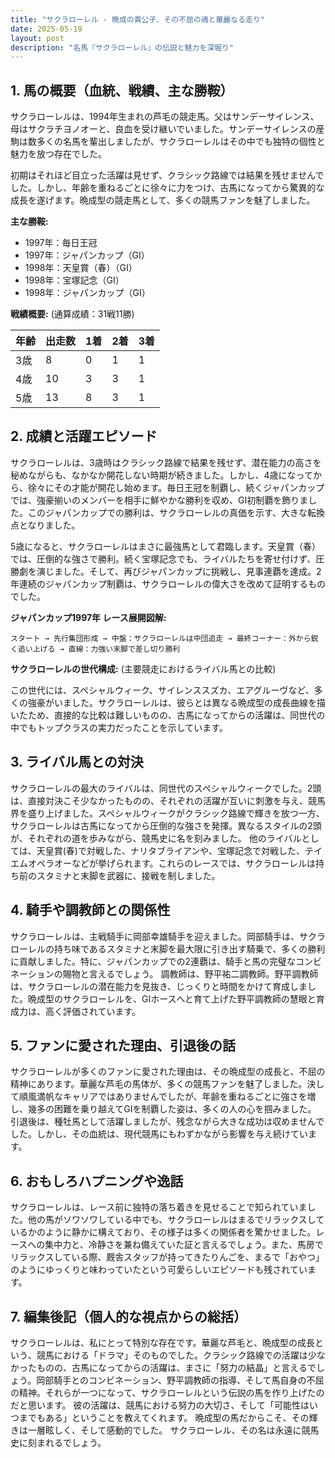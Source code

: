 ```yaml
---
title: "サクラローレル - 晩成の貴公子、その不屈の魂と華麗なる走り"
date: 2025-05-19
layout: post
description: "名馬『サクラローレル』の伝説と魅力を深堀り"
---
```


## 1. 馬の概要（血統、戦績、主な勝鞍）

サクラローレルは、1994年生まれの芦毛の競走馬。父はサンデーサイレンス、母はサクラチヨノオーと、良血を受け継いでいました。サンデーサイレンスの産駒は数多くの名馬を輩出しましたが、サクラローレルはその中でも独特の個性と魅力を放つ存在でした。  

初期はそれほど目立った活躍は見せず、クラシック路線では結果を残せませんでした。しかし、年齢を重ねるごとに徐々に力をつけ、古馬になってから驚異的な成長を遂げます。晩成型の競走馬として、多くの競馬ファンを魅了しました。

**主な勝鞍:**

* 1997年：毎日王冠
* 1997年：ジャパンカップ（GI）
* 1998年：天皇賞（春）（GI）
* 1998年：宝塚記念（GI）
* 1998年：ジャパンカップ（GI）


**戦績概要:**  (通算成績：31戦11勝)

| 年齢 | 出走数 | 1着 | 2着 | 3着 |
|---|---|---|---|---|
| 3歳 | 8 | 0 | 1 | 1 |
| 4歳 | 10 | 3 | 3 | 1 |
| 5歳 | 13 | 8 | 3 | 1 |


## 2. 成績と活躍エピソード

サクラローレルは、3歳時はクラシック路線で結果を残せず、潜在能力の高さを秘めながらも、なかなか開花しない時期が続きました。しかし、4歳になってから、徐々にその才能が開花し始めます。毎日王冠を制覇し、続くジャパンカップでは、強豪揃いのメンバーを相手に鮮やかな勝利を収め、GI初制覇を飾りました。このジャパンカップでの勝利は、サクラローレルの真価を示す、大きな転換点となりました。

5歳になると、サクラローレルはまさに最強馬として君臨します。天皇賞（春）では、圧倒的な強さで勝利。続く宝塚記念でも、ライバルたちを寄せ付けず、圧勝劇を演じました。そして、再びジャパンカップに挑戦し、見事連覇を達成。2年連続のジャパンカップ制覇は、サクラローレルの偉大さを改めて証明するものでした。


**ジャパンカップ1997年 レース展開図解:**

```
スタート → 先行集団形成 → 中盤：サクラローレルは中団追走 → 最終コーナー：外から鋭く追い上げる → 直線：力強い末脚で差し切り勝利
```

**サクラローレルの世代構成:**  (主要競走におけるライバル馬との比較)

この世代には、スペシャルウィーク、サイレンススズカ、エアグルーヴなど、多くの強豪がいました。サクラローレルは、彼らとは異なる晩成型の成長曲線を描いたため、直接的な比較は難しいものの、古馬になってからの活躍は、同世代の中でもトップクラスの実力だったことを示しています。


## 3. ライバル馬との対決

サクラローレルの最大のライバルは、同世代のスペシャルウィークでした。2頭は、直接対決こそ少なかったものの、それぞれの活躍が互いに刺激を与え、競馬界を盛り上げました。スペシャルウィークがクラシック路線で輝きを放つ一方、サクラローレルは古馬になってから圧倒的な強さを発揮。異なるスタイルの2頭が、それぞれの道を歩みながら、競馬史に名を刻みました。  他のライバルとしては、天皇賞(春)で対戦した、ナリタブライアンや、宝塚記念で対戦した、テイエムオペラオーなどが挙げられます。これらのレースでは、サクラローレルは持ち前のスタミナと末脚を武器に、接戦を制しました。


## 4. 騎手や調教師との関係性

サクラローレルは、主戦騎手に岡部幸雄騎手を迎えました。岡部騎手は、サクラローレルの持ち味であるスタミナと末脚を最大限に引き出す騎乗で、多くの勝利に貢献しました。特に、ジャパンカップでの2連覇は、騎手と馬の完璧なコンビネーションの賜物と言えるでしょう。  調教師は、野平祐二調教師。野平調教師は、サクラローレルの潜在能力を見抜き、じっくりと時間をかけて育成しました。晩成型のサクラローレルを、GIホースへと育て上げた野平調教師の慧眼と育成力は、高く評価されています。


## 5. ファンに愛された理由、引退後の話

サクラローレルが多くのファンに愛された理由は、その晩成型の成長と、不屈の精神にあります。華麗な芦毛の馬体が、多くの競馬ファンを魅了しました。決して順風満帆なキャリアではありませんでしたが、年齢を重ねるごとに強さを増し、幾多の困難を乗り越えてGIを制覇した姿は、多くの人の心を掴みました。  引退後は、種牡馬として活躍しましたが、残念ながら大きな成功は収めませんでした。しかし、その血統は、現代競馬にもわずかながら影響を与え続けています。


## 6. おもしろハプニングや逸話

サクラローレルは、レース前に独特の落ち着きを見せることで知られていました。他の馬がソワソワしている中でも、サクラローレルはまるでリラックスしているかのように静かに構えており、その様子は多くの関係者を驚かせました。レースへの集中力と、冷静さを兼ね備えていた証と言えるでしょう。また、馬房でリラックスしている際、厩舎スタッフが持ってきたりんごを、まるで「おやつ」のようにゆっくりと味わっていたという可愛らしいエピソードも残されています。


## 7. 編集後記（個人的な視点からの総括）

サクラローレルは、私にとって特別な存在です。華麗な芦毛と、晩成型の成長という、競馬における「ドラマ」そのものでした。クラシック路線での活躍は少なかったものの、古馬になってからの活躍は、まさに「努力の結晶」と言えるでしょう。岡部騎手とのコンビネーション、野平調教師の指導、そして馬自身の不屈の精神。それらが一つになって、サクラローレルという伝説の馬を作り上げたのだと思います。  彼の活躍は、競馬における努力の大切さ、そして「可能性はいつまでもある」ということを教えてくれます。  晩成型の馬だからこそ、その輝きは一層眩しく、そして感動的でした。  サクラローレル、その名は永遠に競馬史に刻まれるでしょう。
